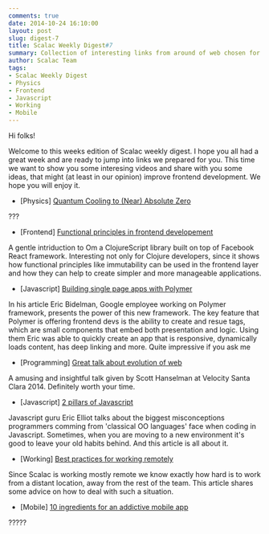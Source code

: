 ```yaml
---
comments: true
date: 2014-10-24 16:10:00
layout: post
slug: digest-7
title: Scalac Weekly Digest#7
summary: Collection of interesting links from around of web chosen for you by Scalac team
author: Scalac Team
tags:
- Scalac Weekly Digest
- Physics
- Frontend
- Javascript
- Working
- Mobile
---
```


Hi folks! 

Welcome to this weeks edition of Scalac weekly digest. I hope you all had a great week and are ready to jump into links we prepared for you. This time we want to show you some interesing videos and share with you some ideas, that might (at least in our opinion) improve frontend development. We hope you will enjoy it.  

* \[Physics\] [Quantum Cooling to (Near) Absolute Zero](https://www.youtube.com/watch?v=7jT5rbE69ho)

??? 

* \[Frontend\] [Functional principles in frontend developement](http://www.infoq.com/presentations/om-clojurescript-facebook-react)

A gentle intriduction to Om a ClojureScript library built on top of Facebook React framework. Interesting not only for Clojure developers, since it shows how functional principles like immutability can be used in the frontend layer and how they can help to create simpler and more manageable applications.

* \[Javascript\] [Building single page apps with Polymer](https://www.polymer-project.org/articles/spa.html)

In his article Eric Bidelman, Google employee working on Polymer framework, presents the power of this new framework. The key feature that Polymer is offering frontend devs is the ability to create and resue tags, which are small components that embed both presentation and logic. Using them Eric was able to quickly create an app that is responsive, dynamically loads content, has deep linking and more. Quite impressive if you ask me

* \[Programming\] [Great talk about evolution of web](https://www.youtube.com/watch?v=FZYrlKbkLe8)

A amusing and insightful talk given by Scott Hanselman at Velocity Santa Clara 2014. Definitely worth your time.

* \[Javascript\] [2 pillars of Javascript](https://medium.com/javascript-scene/the-two-pillars-of-javascript-ee6f3281e7f3)

 Javascript guru Eric Elliot talks about the biggest misconceptions programmers comming from 'classical OO languages' face when coding in Javascript. Sometimes, when you are moving to a new environment it's good to leave your old habits behind. And this article is all about it.

* \[Working\] [Best practices for working remotely](http://www.drdobbs.com/tools/7-best-practices-for-being-a-successful/240169183)

Since Scalac is working mostly remote we know exactly how hard is to work from a distant location, away from the rest of the team. This article shares some advice on how to deal with such a situation. 

* \[Mobile\] [10 ingredients for an addictive mobile app](http://thenextweb.com/dd/2014/10/28/10-ingredients-concoct-subconsciously-addictive-mobile-app/1/)

????? 
